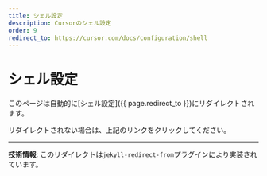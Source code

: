 ```yaml
---
title: シェル設定
description: Cursorのシェル設定
order: 9
redirect_to: https://cursor.com/docs/configuration/shell
---
```


<!-- このページはJekyllのリダイレクトプラグインにより自動的にリダイレクトされます -->

# シェル設定

このページは自動的に[シェル設定]({{ page.redirect_to }})にリダイレクトされます。

リダイレクトされない場合は、上記のリンクをクリックしてください。

---

**技術情報**: このリダイレクトは`jekyll-redirect-from`プラグインにより実装されています。
